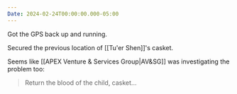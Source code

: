 ```yaml
---
Date: 2024-02-24T00:00:00.000-05:00
---
```

Got the GPS back up and running.

Secured the previous location of [[Tu'er Shen]]'s casket.

Seems like [[APEX Venture & Services Group|AV&SG]] was investigating the problem too:
> Return the blood of the child, casket...

